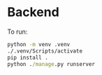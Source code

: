 # Backend

To run:
```cmd
python -m venv .venv
./.venv/Scripts/activate
pip install .
python ./manage.py runserver
```